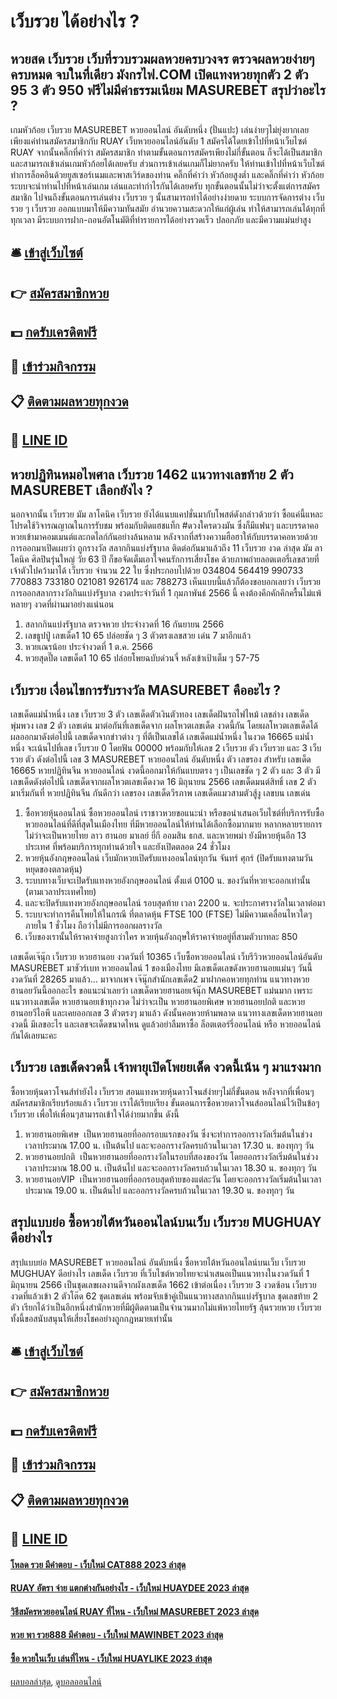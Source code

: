 # เว็บรวย ได้อย่างไร ?
## หวยสด เว็บรวย เว็บที่รวบรวมผลหวยครบวงจร ตรวจผลหวยง่ายๆ ครบหมด จบในที่เดียว มังกรไฟ.COM เปิดแทงหวยทุกตัว 2 ตัว 95 3 ตัว 950 ฟรีไม่มีค่าธรรมเนียม MASUREBET สรุปว่าอะไร ?
เกมหัวก้อย เว็บรวย MASUREBET หวยออนไลน์ อันดับหนึ่ง (ปั่นแปะ) เล่นง่ายๆไม่ยุ่งยากเลย เพียงแค่ท่านสมัครสมาชิกกับ RUAY เว็บหวยออนไลน์อันดับ 1 สมัครได้โดยเข้าไปที่หน้าเว็บไซต์ RUAY จากนั้นคลิ๊กที่คำว่า สมัครสมาชิก ทำตามขั้นตอนการสมัครเพียงไม่กี่ขั้นตอน ก็จะได้เป็นสมาชิกและสามารถเข้าเล่นเกมหัวก้อยได้เลยครับ ส่วนการเข้าเล่นเกมก็ไม่ยากครับ ให้ท่านเข้าไปที่หน้าเว็บไซต์ ทำการล็อคอินด้วยยูสเซอร์เนมและพาสเวิร์ดของท่าน คลิ๊กที่คำว่า หัวก้อยสูงต่ำ และคลิ๊กที่คำว่า หัวก้อย ระบบจะนำท่านไปที่หน้าเล่นเกม เล่นและทำกำไรกันได้เลยครับ
ทุกขั้นตอนนั้นไม่ว่าจะตั้งแต่การสมัครสมาชิก ไปจนถึงขั้นตอนการเล่นต่าง เว็บรวย ๆ นั้นสามารถทำได้อย่างง่ายดาย ระบบการจัดการต่าง เว็บรวย ๆ เว็บรวย ออกแบบมาให้มีความทันสมัย อำนวยความสะดวกให้แก่ผู้เล่น ทำให้สามารถเล่นได้ทุกที่ทุกเวลา มีระบบการฝาก-ถอนอัตโนมัติที่ทำรายการได้อย่างรวดเร็ว ปลอกภัย และมีความแม่นยำสูง

## 🛎 [เข้าสู่เว็บไซต์](https://bit.ly/3BG5bNw)
## 👉 [สมัครสมาชิกหวย](https://bit.ly/3BG5bNw)
## 💵 [กดรับเครดิตฟรี](https://bit.ly/3C3mvgS)
## 👑 [เข้าร่วมกิจกรรม](https://bit.ly/3C3mvgS)
## 📋 [ติดตามผลหวยทุกงวด](https://bit.ly/3C3mvgS)
## 📱 [LINE ID](https://bit.ly/3C3mvgS)

## หวยปฏิทินหมอไพศาล เว็บรวย 1462 แนวทางเลขท้าย 2 ตัว MASUREBET เลือกยังไง ?
นอกจากนั้น เว็บรวย มัม ลาโคนิค เว็บรวย ยังได้แนบแคปชั่นมากับโพสต์ดังกล่าวด้วยว่า ซื้อแค่นี้แหละ โปรดใช้วิจารณญาณในการรับชม พร้อมกับติดแฮชแท็ก #ดวงใครดวงมัน ซึ่งก็มีแฟนๆ และบรรดาคอหวยเข้ามาคอมเมนต์และกดไลก์กันอย่างล้นหลาม
หลังจากที่สร้างความฮือฮาให้กับบรรดาคอหวยด้วยการออกมาเปิดเผยว่า ถูกรางวัล สลากกินแบ่งรัฐบาล ติดต่อกันมาแล้วถึง 11 เว็บรวย งวด ล่าสุด มัม ลาโคนิค ศิลปินรุ่นใหญ่ วัย 63 ปี ก็ขอจัดเต็มเอาใจคนรักการเสี่ยงโชค ด้วยภาพถ่ายลอตเตอรี่เลขสวยที่เจ้าตัวไปคว้ามาได้ เว็บรวย จำนวน 22 ใบ ซึ่งประกอบไปด้วย 034804 564419 990733 770883 733180 021081 926174 และ 788273
เห็นแบบนี้แล้วก็ต้องขอบอกเลยว่า เว็บรวย การออกสลากรางวัลกินแบ่งรัฐบาล งวดประจำวันที่ 1 กุมภาพันธ์ 2566 นี้ คงต้องคึกคักคึกครื้นไม่แพ้หลายๆ งวดที่ผ่านมาอย่างแน่นอน
1. สลากกินแบ่งรัฐบาล ตรวจหวย ประจำงวดที่ 16 กันยายน 2566
2. เลขธูปปู่ เลขเด็ด1 10 65 ปล่อยชัด ๆ 3 ตัวตรงเลขสวย เด่น 7 มาอีกแล้ว
3. หวยเณรน้อย ประจำงวดที่ 1 ต.ค. 2566
4. หวยสุดปี๊ด เลขเด็ด1 10 65 ปล่อยโพยฉบับด่วนจี๋ หลังเข้าเป้าเต็ม ๆ 57-75

## เว็บรวย เงื่อนไขการรับรางวัล MASUREBET คืออะไร ?
เลขเด็ดแม่น้ำหนึ่ง
เลข เว็บรวย 3 ตัว
เลขเด็ดตัวเงินตัวทอง
เลขเด็ดฝันรถไฟไหม้
เลขล่าง
เลขเด็ดพุ่มพวง
เลข 2 ตัว
เลขเด่น
มาต่อกันที่เลขเด็ดจาก ผลโหวตเลขเด็ด งวดนี้กัน โดยผลโหวตเลขเด็ดได้ผลออกมาดังต่อไปนี้
เลขเด็ดจากข่าวต่าง ๆ ที่ตีเป็นเลขได้
เลขเด็ดแม่น้ำหนึ่ง ในงวด 16665 แม่น้ำหนึ่ง จะเน้นไปที่เลข เว็บรวย 0 โดยฟัน 00000 พร้อมกับให้เลข 2 เว็บรวย ตัว เว็บรวย และ 3 เว็บรวย ตัว ดังต่อไปนี้
เลข 3 MASUREBET หวยออนไลน์ อันดับหนึ่ง ตัว
เลขรอง
สำหรับ เลขเด็ด 16665 หวยปฏิทินจีน หวยออนไลน์ งวดนี้ออกมาให้กันแบบตรง ๆ เป็นเลขชัด ๆ 2 ตัว และ 3 ตัว มีเลขเด็ดดังต่อไปนี้
เลขเด็ดจากผลโหวตเลขเด็ดงวด 16 มิถุนายน 2566
เลขเด็ดมนต์สิทธิ์
เลข 2 ตัว
มาเริ่มกันที่ หวยปฏิทินจีน กันดีกว่า
เลขรอง
เลขเด็ดวีรภาพ
เลขเด็ดแมวสามตัวสู้งู
เลขบน
เลขเด่น
1. ซื้อหวยหุ้นออนไลน์ ซื้อหวยออนไลน์ เราชาวหวยขอแนะนำ หรือขอนำเสนอเว็บไซต์ที่บริการรับซื้อหวยออนไลน์ที่ดีที่สุดในเมืองไทย ที่มีหวยออนไลน์ให้ท่านได้เลือกซื้อมากมาย หลากหลายรายการ ไม่ว่าจะเป็นหวยไทย ลาว ฮานอย มาเลย์ ยี่กี ออมสิน ธกส. และหวยพม่า ยังมีหวยหุ้นอีก 13 ประเทศ ที่พร้อมบริการทุกท่านด้วยใจ และยังเปิดตลอด 24 ชั่วโมง
2. หวยหุ้นอังกฤษออนไลน์ เว็บมักหวยเปิดรับแทงออนไลน์ทุกวัน จันทร์ ศุกร์ (ปิดรับแทงตามวันหยุดของตลาดหุ้น)
3. ระบบทางเว็บจะเปิดรับแทงหวยอังกฤษออนไลน์ ตั้งแต่ 0100 น. ของวันที่หวยจะออกเท่านั้น (ตามเวลาประเทศไทย)
4. และจะปิดรับแทงหวยอังกฤษออนไลน์ รอบสุดท้าย เวลา 2200 น. จะประกาศรางวัลในเวลาต่อมา
5. ระบบจะทำการคืนโพยให้ในกรณี ที่ตลาดหุ้น FTSE 100 (FTSE) ไม่มีความเคลื่อนไหวใดๆ ภายใน 1 ชั่วโมง ถือว่าไม่มีการออกผลรางวัล
6. เว็บของเรานั้นให้ราคาจ่ายสูงกว่าใคร หวยหุ้นอังกฤษให้ราคาจ่ายอยู่ที่สามตัวบาทละ 850

เลขเด็ดเจ๊นุ๊ก เว็บรวย หวยฮานอย งวดวันที่ 10365
เว็บซื้อหวยออนไลน์ เว็บรีวิวหวยออนไลน์อันดับ MASUREBET มาชัวร์เบท หวยออนไลน์ 1 ของเมืองไทย มีเลขเด็ดเลขดังหวยฮานอยแม่นๆ วันนี้ งวดวันที่ 28265 มาแล้ว… มาจากเพจ เจ๊นุ๊กสำนักเลขเด็ด2 มาฝากคอหวยทุกท่าน แนวทางหวยฮานอยวันนี้ออกอะไร ขอแนะนำเลยว่า เลขเด็ดหวยฮานอยเจ้นุ๊ก MASUREBET แม่นมาก เพราะแนวทางเลขเด็ด หวยฮานอยเข้าทุกงวด ไม่ว่าจะเป็น หวยฮานอยพิเศษ หวยฮานอยปกติ และหวยฮานอยวีไอพี และเคยออกเลข 3 ตัวตรงๆ มาแล้ว ดังนั้นคอหวยห้ามพลาด แนวทางเลขเด็ดหวยฮานอยงวดนี้ มีเลขอะไร และเลขจะเด็ดขนาดไหน ดูแล้วอย่าลืมหาซื้อ ล็อตเตอร์รี่ออนไลน์ หรือ หวยออนไลน์ กันได้เลยนะคะ

## เว็บรวย เลขเด็ดงวดนี้ เจ้าพายุเปิดโพยยเด็ด งวดนี้เน้น ๆ มาแรงมาก
ซื้อหวยหุ้นดาวโจนส์ทำยังไง เว็บรวย สอนแทงหวยหุ้นดาวโจนส์ง่ายๆไม่กี่ขั้นตอน
หลังจากที่เพื่อนๆสมัครสมาชิกเรียบร้อยแล้ว เว็บรวย เราได้เรียบเรียง ขั้นตอนการซื้อหวยดาวโจนส์ออนไลน์ไว้เป็นข้อๆ เว็บรวย เพื่อให้เพื่อนๆสามารถเข้าใจได้ง่ายมากขึ้น ดังนี้
1. หวยฮานอยพิเศษ  เป็นหวยฮานอยที่ออกรอบแรกของวัน ซึ่งจะทำการออกรางวัลเริ่มต้นในช่วงเวลาประมาณ 17.00 น. เป็นต้นไป และจะออกรางวัลครบถ้วนในเวลา 17.30 น. ของทุกๆ วัน
2. หวยฮานอยปกติ  เป็นหวยฮานอยที่ออกรางวัลในรอบที่สองของวัน โดยออกรางวัลเริ่มต้นในช่วงเวลาประมาณ 18.00 น. เป็นต้นไป และจะออกรางวัลครบถ้วนในเวลา 18.30 น. ของทุกๆ วัน
3. หวยฮานอยVIP  เป็นหวยฮานอยที่ออกรอบสุดท้ายของแต่ละวัน โดยจะออกรางวัลเริ่มต้นในเวลาประมาณ 19.00 น. เป็นต้นไป และออกรางวัลครบถ้วนในเวลา 19.30 น. ของทุกๆ วัน

## สรุปแบบย่อ ซื้อหวยไต้หวันออนไลน์บนเว็บ เว็บรวย MUGHUAY ดีอย่างไร
สรุปแบบย่อ MASUREBET หวยออนไลน์ อันดับหนึ่ง ซื้อหวยไต้หวันออนไลน์บนเว็บ เว็บรวย MUGHUAY ดีอย่างไร เลขเด็ด เว็บรวย ที่เว็บไซต์หวยไทยจะนำเสนอเป็นแนวทางในงวดวันที่ 1 มิถุนายน 2566 เป็นชุดเลขผลงานดีจากผังเลขเด็ด 1662 เข้าต่อเนื่อง เว็บรวย 3 งวดซ้อน เว็บรวย งวดที่แล้วเข้า 2 ตัวโต๊ด 62 ชุดเลขเด่น พร้อมจับเข้าคู่เป็นแนวทางสลากกินแบ่งรัฐบาล ชุดเลขท้าย 2 ตัว เรียกได้ว่าเป็นอีกหนึ่งสำนักหวยที่มีผู้ติดตามเป็นจำนวนมากไม่แพ้หวยไทยรัฐ ลุ้นรวยหวย เว็บรวย ทั้งนี้ขอสนับสนุนให้เสี่ยงโชคอย่างถูกกฎหมายเท่านั้น

## 🛎 [เข้าสู่เว็บไซต์](https://bit.ly/3BG5bNw)
## 👉 [สมัครสมาชิกหวย](https://bit.ly/3BG5bNw)
## 💵 [กดรับเครดิตฟรี](https://bit.ly/3C3mvgS)
## 👑 [เข้าร่วมกิจกรรม](https://bit.ly/3C3mvgS)
## 📋 [ติดตามผลหวยทุกงวด](https://bit.ly/3C3mvgS)
## 📱 [LINE ID](https://bit.ly/3C3mvgS)

#### [โหลด รวย มีคำตอบ - เว็บใหม่ CAT888 2023 ล่าสุด](https://atom.io/themes/โหลด%20รวย%20มีคำตอบ%20-%20เว็บใหม่%20cat888%202023%20ล่าสุด)
#### [RUAY อัตรา จ่าย แตกต่างกันอย่างไร - เว็บใหม่ HUAYDEE 2023 ล่าสุด](https://atom.io/themes/ruay%20อัตรา%20จ่าย%20แตกต่างกันอย่างไร%20-%20เว็บใหม่%20huaydee%202023%20ล่าสุด)
#### [วิธีสมัครหวยออนไลน์ RUAY ที่ไหน - เว็บใหม่ MASUREBET 2023 ล่าสุด](https://atom.io/themes/วิธีสมัครหวยออนไลน์%20ruay%20ที่ไหน%20-%20เว็บใหม่%20masurebet%202023%20ล่าสุด)
#### [หวย พา รวย888 มีคำตอบ - เว็บใหม่ MAWINBET 2023 ล่าสุด](https://atom.io/themes/หวย%20พา%20รวย888%20มีคำตอบ%20-%20เว็บใหม่%20mawinbet%202023%20ล่าสุด)
#### [ซื้อ หวยในเว็บ เล่นที่ไหน - เว็บใหม่ HUAYLIKE 2023 ล่าสุด](https://atom.io/themes/ซื้อ%20หวยในเว็บ%20เล่นที่ไหน%20-%20เว็บใหม่%20huaylike%202023%20ล่าสุด)

[ผลบอลล่าสุด](https://siamsport.tv "ผลบอลล่าสุด"), [ดูบอลออนไลน์](https://siamsport.tv/ดูบอลสด "ดูบอลออนไลน์")